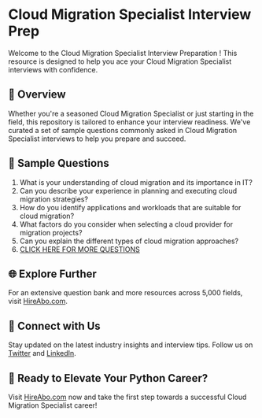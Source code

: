 # Cloud Migration Specialist Interview Prep

Welcome to the Cloud Migration Specialist Interview Preparation ! This resource is designed to help you ace your Cloud Migration Specialist interviews with confidence.

## 🚀 Overview

Whether you're a seasoned Cloud Migration Specialist or just starting in the field, this repository is tailored to enhance your interview readiness. We've curated a set of sample questions commonly asked in Cloud Migration Specialist interviews to help you prepare and succeed.

## 📝 Sample Questions

1. What is your understanding of cloud migration and its importance in IT?
2. Can you describe your experience in planning and executing cloud migration strategies?
3. How do you identify applications and workloads that are suitable for cloud migration?
4. What factors do you consider when selecting a cloud provider for migration projects?
5. Can you explain the different types of cloud migration approaches?
6. [CLICK HERE FOR MORE QUESTIONS](https://hireabo.com/job/0_4_19/Cloud%20Migration%20Specialist)

## 🌐 Explore Further

For an extensive question bank and more resources across 5,000 fields, visit [HireAbo.com](https://www.hireabo.com).

## 📱 Connect with Us

Stay updated on the latest industry insights and interview tips. Follow us on [Twitter](https://twitter.com/hireabo) and [LinkedIn](https://www.linkedin.com/in/hire-abo-3609972a8/).

## 🚀 Ready to Elevate Your Python Career?

Visit [HireAbo.com](https://www.hireabo.com) now and take the first step towards a successful Cloud Migration Specialist career!